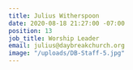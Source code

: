```yaml
---
title: Julius Witherspoon
date: 2020-08-18 21:27:00 -07:00
position: 13
job_title: Worship Leader
email: julius@daybreakchurch.org
image: "/uploads/DB-Staff-5.jpg"
---
```


